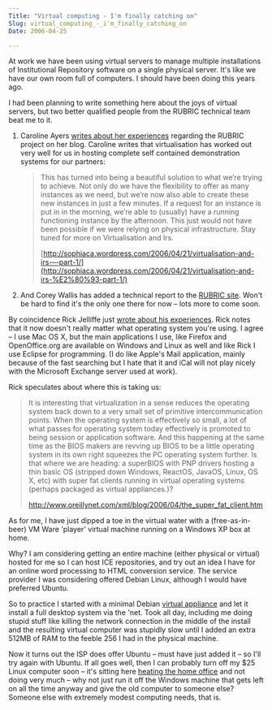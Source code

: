 ```yaml
---
Title: "Virtual computing - I'm finally catching on"
Slug: virtual_computing_-_i'm_finally_catching_on
Date: 2006-04-25

---
```

<div>

At work we have been using virtual servers to manage multiple
installations of Institutional Repository software on a single physical
server. It's like we have our own room full of computers. I should have
been doing this years ago.

I had been planning to write something here about the joys of virtual
servers, but two better qualified people from the RUBRIC technical team
beat me to it.

1.  Caroline Ayers [writes about her
    experiences](http://sophiaca.wordpress.com/2006/04/21/virtualisation-and-irs-–-part-1/)
    regarding the RUBRIC project on her blog. Caroline writes that
    virtualisation has worked out very well for us in hosting complete
    self contained demonstration systems for our partners:

    > This has turned into being a beautiful solution to what we’re
    > trying to achieve. Not only do we have the flexibility to offer as
    > many instances as we need, but we’re now also able to create these
    > new instances in just a few minutes. If a request for an instance
    > is put in in the morning, we’re able to (usually) have a running
    > functioning instance by the afternoon. This just would not have
    > been possible if we were relying on physical infrastructure. Stay
    > tuned for more on Virtualisation and Irs.
    >
    > [http://sophiaca.wordpress.com/2006/04/21/virtualisation-and-irs-–-part-1/](http://sophiaca.wordpress.com/2006/04/21/virtualisation-and-irs-%E2%80%93-part-1/)

2.  And Corey Wallis has added a technical report to the [RUBRIC
    site](http://www.rubric.edu.au/techreports/default.htm). Won't be
    hard to find it's the only one there for now – lots more to come
    soon.

By coincidence Rick Jelliffe just [wrote about his
experiences](http://www.oreillynet.com/xml/blog/2006/04/the_super_fat_client.html).
Rick notes that it now doesn't really matter what operating system
you're using. I agree – I use Mac OS X, but the main applications I use,
like Firefox and OpenOffice.org are available on Windows and Linux as
well and like Rick I use Eclipse for programming. (I do like Apple's
Mail application, mainly because of the fast searching but I hate that
it and iCal will not play nicely with the Microsoft Exchange server used
at work).

Rick speculates about where this is taking us:

> It is interesting that virtualization in a sense reduces the operating
> system back down to a very small set of primitive intercommunication
> points. When the operating system is effectively so small, a lot of
> what passes for operating system today effectively is promoted to
> being session or application software. And this happening at the same
> time as the BIOS makers are revving up BIOS to be a little operating
> system in its own right squeezes the PC operating system further. Is
> that where we are heading: a superBIOS with PNP drivers hosting a thin
> basic OS (stripped down Windows, ReactOS, JavaOS, Linux, OS X, etc)
> with super fat clients running in virtual operating systems (perhaps
> packaged as virtual appliances.)?
>
> <http://www.oreillynet.com/xml/blog/2006/04/the_super_fat_client.htm>

As for me, I have just dipped a toe in the virtual water with a
(free-as-in-beer) VM Ware 'player' virtual machine running on a Windows
XP box at home.

Why? I am considering getting an entire machine (either physical or
virtual) hosted for me so I can host ICE repositories, and try out an
idea I have for an online word processing to HTML conversion service.
The service provider I was considering offered Debian Linux, although I
would have preferred Ubuntu.

So to practice I started with a minimal Debian [virtual
appliance](http://www.vmware.com/vmtn/appliances/index.html) and let it
install a full desktop system via the 'net. Took all day, including me
doing stupid stuff like killing the network connection in the middle of
the install and the resulting virtual computer was stupidly slow until I
added an extra 512MB of RAM to the feeble 256 I had in the physical
machine.

Now it turns out the ISP does offer Ubuntu – must have just added it –
so I'll try again with Ubuntu. If all goes well, then I can probably
turn off my \$25 Linux computer soon – it's sitting here [heating the
home office](http://www.worldchanging.com/archives/004350.html) and not
doing very much – why not just run it off the Windows machine that gets
left on all the time anyway and give the old computer to someone else?
Someone else with extremely modest computing needs, that is.

</div>
